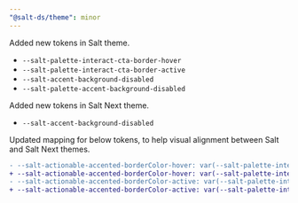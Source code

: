 ```yaml
---
"@salt-ds/theme": minor
---
```


Added new tokens in Salt theme.

- `--salt-palette-interact-cta-border-hover`
- `--salt-palette-interact-cta-border-active`
- `--salt-accent-background-disabled`
- `--salt-palette-accent-background-disabled`

Added new tokens in Salt Next theme.

- `--salt-accent-background-disabled`

Updated mapping for below tokens, to help visual alignment between Salt and Salt Next themes.

```diff
- --salt-actionable-accented-borderColor-hover: var(--salt-palette-interact-border-none);
+ --salt-actionable-accented-borderColor-hover: var(--salt-palette-interact-cta-border-hover);
- --salt-actionable-accented-borderColor-active: var(--salt-palette-interact-border-none);
+ --salt-actionable-accented-borderColor-active: var(--salt-palette-interact-cta-border-active);
```
